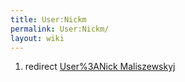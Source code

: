 ```yaml
---
title: User:Nickm
permalink: User:Nickm/
layout: wiki
---
```


1.  redirect [User%3ANick
    Maliszewskyj](User%3ANick_Maliszewskyj "wikilink")

